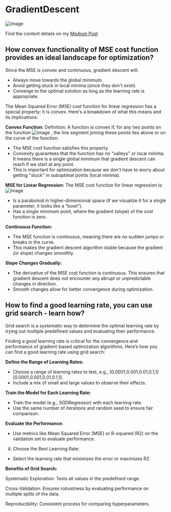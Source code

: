 # GradientDescent

![image](https://github.com/user-attachments/assets/52556c23-1cc6-42fa-ac77-46b7d39adfdd)

Find the content details on my [Medium Post](https://medium.com/@r-rahulsingh/gradient-descent-6b8b1316079c)

## How convex functionality of MSE cost function provides an ideal landscape for optimization?

Since the MSE is convex and continuous, gradient descent will:
- Always move towards the global minimum.
- Avoid getting stuck in local minima (since they don't exist).
- Converge to the optimal solution as long as the learning rate is appropriate.

The Mean Squared Error (MSE) cost function for linear regression has a special property: it is convex. Here's a breakdown of what this means and its implications:

**Convex Function:**
Definition: A function is convex if, for any two points on the function ![image](https://github.com/user-attachments/assets/3a47ce2d-09ce-4ed5-9eb0-e6d3e04e172f) 
, the line segment joining these points lies above or on the curve of the function.

- The MSE cost function satisfies this property.
- Convexity guarantees that the function has no "valleys" or local minima. It means there is a single global minimum that gradient descent can reach if we start at any point.
- This is important for optimization because we don't have to worry about getting "stuck" in suboptimal points (local minima).

**MSE for Linear Regression:**
The MSE cost function for linear regression is:
![image](https://github.com/user-attachments/assets/8ed317df-e38d-4d93-9b52-becf7dcda907)

- Is a paraboloid in higher-dimensional space (if we visualize it for a single parameter, it looks like a "bowl").
- Has a single minimum point, where the gradient (slope) of the cost function is zero.

**Continuous Function:**
- The MSE function is continuous, meaning there are no sudden jumps or breaks in the curve.
- This makes the gradient descent algorithm stable because the gradient (or slope) changes smoothly.

**Slope Changes Gradually:**
- The derivative of the MSE cost function is continuous. This ensures that gradient descent does not encounter any abrupt or unpredictable changes in direction.
- Smooth changes allow for better convergence during optimization.

## How to find a good learning rate, you can use grid search - learn how?

Grid search is a systematic way to determine the optimal learning rate by trying out multiple predefined values and evaluating their performance.

Finding a good learning rate is critical for the convergence and performance of gradient-based optimization algorithms. Here’s how you can find a good learning rate using grid search:

**Define the Range of Learning Rates:**
- Choose a range of learning rates to test, e.g., [0.0001,0.001,0.01,0.1,1][0.0001,0.001,0.01,0.1,1].
- Include a mix of small and large values to observe their effects.

**Train the Model for Each Learning Rate:**
- Train the model (e.g., SGDRegressor) with each learning rate.
- Use the same number of iterations and random seed to ensure fair comparison.

**Evaluate the Performance:**
- Use metrics like Mean Squared Error (MSE) or R-squared (R2) on the validation set to evaluate performance.

4. Choose the Best Learning Rate:
- Select the learning rate that minimizes the error or maximizes R2.

**Benefits of Grid Search:**

Systematic Exploration: Tests all values in the predefined range.

Cross-Validation: Ensures robustness by evaluating performance on multiple splits of the data.

Reproducibility: Consistent process for comparing hyperparameters.













